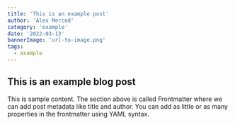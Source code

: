 ```yaml
---
title: 'This is an example post'
author: 'Alex Merced'
category: 'example'
date: '2022-03-13'
bannerImage: 'url-to-image.png'
tags:
  - example
---
```


## This is an example blog post

This is sample content. The section above is called Frontmatter where we can add post metadata like title and author. You can add as little or as many properties in the frontmatter using YAML syntax.
